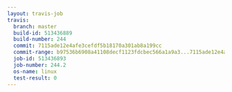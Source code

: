 ```yaml
---
layout: travis-job
travis:
  branch: master
  build-id: 513436889
  build-number: 244
  commit: 7115ade12e4afe3cefdf5b18170a301ab8a199cc
  commit-range: b97536b6908a41108decf1123fdcbec566a1a9a3...7115ade12e4afe3cefdf5b18170a301ab8a199cc
  job-id: 513436893
  job-number: 244.2
  os-name: linux
  test-result: 0
---
```

